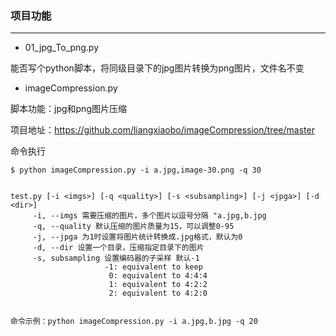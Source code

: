 ### 项目功能
---

- 01_jpg_To_png.py

能否写个python脚本，将同级目录下的jpg图片转换为png图片，文件名不变

- imageCompression.py

脚本功能：jpg和png图片压缩

项目地址：https://github.com/liangxiaobo/imageCompression/tree/master

命令执行
```
$ python imageCompression.py -i a.jpg,image-30.png -q 30 


test.py [-i <imgs>] [-q <quality>] [-s <subsampling>] [-j <jpga>] [-d <dir>]
     -i, --imgs 需要压缩的图片，多个图片以逗号分隔 "a.jpg,b.jpg
     -q, --quality 默认压缩的图片质量为15，可以调整0-95 
     -j, --jpga 为1时设置将图片统计转换成.jpg格式，默认为0 
     -d, --dir 设置一个目录，压缩指定目录下的图片 
     -s, subsampling 设置编码器的子采样 默认-1 
                     -1: equivalent to keep 
                      0: equivalent to 4:4:4 
                      1: equivalent to 4:2:2 
                      2: equivalent to 4:2:0 


命令示例：python imageCompression.py -i a.jpg,b.jpg -q 20
```
